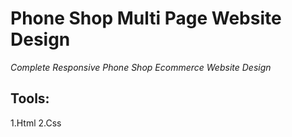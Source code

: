 # Phone Shop Multi Page Website Design

_Complete Responsive Phone Shop Ecommerce Website Design_

## Tools:

1.Html
2.Css
